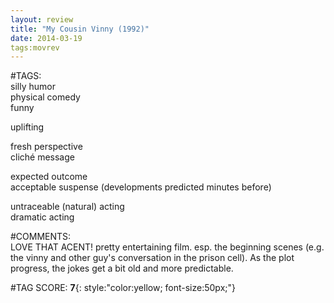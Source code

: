 ```yaml
---  
layout: review  
title: "My Cousin Vinny (1992)"  
date: 2014-03-19  
tags:movrev  
---  
```

  
#TAGS:  
silly humor  
physical comedy  
funny  
  
uplifting  
  
fresh perspective  
cliché message  
  
expected outcome  
acceptable suspense (developments predicted minutes before)  
  
untraceable (natural) acting  
dramatic acting  
  
#COMMENTS:  
LOVE THAT ACENT! pretty entertaining film. esp. the beginning scenes (e.g. the vinny and other guy's conversation in the prison cell). As the plot progress, the jokes get a bit old and more predictable.  
  
  
  
  
  
#TAG SCORE: **7**{: style:"color:yellow; font-size:50px;"}  
